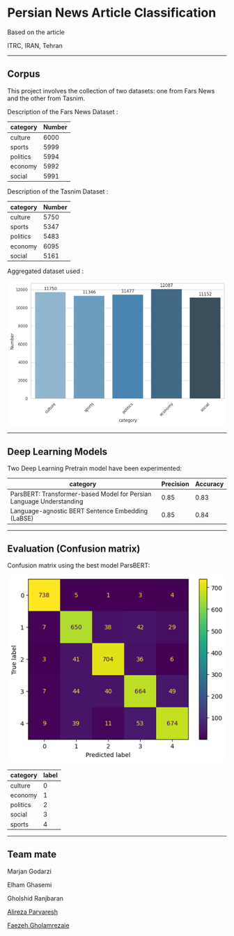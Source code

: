 # Persian News Article Classification
Based on the article

ITRC, IRAN, Tehran

---
Corpus
---

This project involves the collection of two datasets: one from Fars News and the other from Tasnim.

Description of the Fars News Dataset :

|  category    |   Number   |     
|--------------|------------|
| culture      | 6000       |
| sports       | 5999       |
| politics     | 5994       |
| economy      | 5992       |
| social       | 5991       |

Description of the Tasnim Dataset :

|  category    |   Number   |     
|--------------|------------|
| culture      | 5750       |
| sports       | 5347       |
| politics     | 5483       |
| economy      | 6095       |
| social       | 5161       |

Aggregated dataset used :

![datasets](dataset-image.png)

---
Deep Learning Models
---

Two Deep Learning Pretrain model have  been experimented:

|  category    | Precision  | Accuracy   |    
|--------------|------------|------------|
| ParsBERT: Transformer-based Model for Persian Language Understanding     | 0.85       |0.83     |
| Language-agnostic BERT Sentence Embedding (LaBSE)       | 0.85       |0.84       |

---
Evaluation (Confusion matrix)
---
Confusion matrix using the best model ParsBERT:

![Confusion matrix](confusion-matrix.png)

|  category    | label  |
|--------------|------------|
| culture      | 0       |
| economy      | 1       |
| politics     | 2       |
| social       | 3       |
| sports       | 4       |

---
Team mate
---

Marjan Godarzi

Elham Ghasemi

Gholshid Ranjbaran

[Alireza Parvaresh](https://www.linkedin.com/in/parvvaresh/)

[Faezeh Gholamrezaie](https://github.com/faezeh-gholamrezaie)
    
